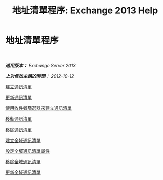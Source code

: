 ﻿---
title: '地址清單程序: Exchange 2013 Help'
TOCTitle: 地址清單程序
ms:assetid: 44c87349-964b-4700-9ce9-87bd4cb2249e
ms:mtpsurl: https://technet.microsoft.com/zh-tw/library/Aa997686(v=EXCHG.150)
ms:contentKeyID: 50473035
ms.date: 05/21/2018
mtps_version: v=EXCHG.150
ms.translationtype: MT
---

# 地址清單程序

 

_**適用版本：** Exchange Server 2013_

_**上次修改主題的時間：** 2012-10-12_

[建立通訊清單](create-an-address-list-exchange-2013-help.md)

[更新通訊清單](update-an-address-list-exchange-2013-help.md)

[使用收件者篩選器來建立通訊清單](https://docs.microsoft.com/zh-tw/exchange/address-books/address-lists/use-recipient-filters-to-create-an-address-list)

[移動通訊清單](move-an-address-list-exchange-2013-help.md)

[移除通訊清單](remove-an-address-list-exchange-2013-help.md)

[建立全域通訊清單](https://docs.microsoft.com/zh-tw/exchange/address-books/address-lists/create-global-address-list)

[設定全域通訊清單屬性](https://docs.microsoft.com/zh-tw/exchange/address-books/address-lists/configure-global-address-list-properties)

[移除全域通訊清單](https://docs.microsoft.com/zh-tw/exchange/address-books/address-lists/remove-a-global-address-list)

[更新全域通訊清單](update-a-global-address-list-exchange-2013-help.md)

